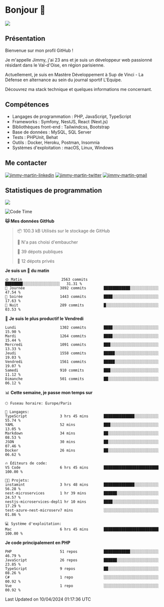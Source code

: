 # Bonjour 👋

![](https://komarev.com/ghpvc/?username=jimmy-martin&color=1a1b27)

## Présentation

Bienvenue sur mon profil GitHub !

Je m'appelle Jimmy, j'ai 23 ans et je suis un développeur web passionné résidant dans le Val-d'Oise, en région parisienne.

Actuellement, je suis en Mastère Développement à Sup de Vinci - La Défense en alternance au sein du journal sportif L'Equipe.

Découvrez ma stack technique et quelques informations me concernant.

## Compétences

- Langages de programmation : PHP, JavaScript, TypeScript
- Frameworks : Symfony, NestJS, React (Next.js)
- Bibliothèques front-end : Tailwindcss, Bootstrap
- Base de données : MySQL, SQL Server
- Tests : PHPUnit, Behat
- Outils : Docker, Heroku, Postman, Insomnia
- Systèmes d'exploitation : macOS, Linux, Windows

## Me contacter

<p>
<a href="https://www.linkedin.com/in/jimmy-martin-dev/" target="_blank"><img align="center" src="https://img.shields.io/badge/-LinkedIn-0077B5?style=for-the-badge&logo=Linkedin&logoColor=white" alt="jimmy-martin-linkedin"/></a>
<a href="https://twitter.com/jimmydev_" target="_blank"><img align="center" src="https://img.shields.io/badge/-Twitter-1DA1F2?style=for-the-badge&logo=Twitter&logoColor=white" alt="jimmy-martin-twitter"/></a>
<a href="mailto:jimmy.martin952@gmail.com" target="_blank"><img align="center" src="https://img.shields.io/badge/gmail-D14836?style=for-the-badge&logo=gmail&logoColor=white" alt="jimmy-martin-gmail"/></a>
</p>

## Statistiques de programmation

<a href="https://github-readme-stats.vercel.app/api/top-langs/?username=jimmy-martin&layout=compact">
  <img align="center" src="https://github-readme-stats.vercel.app/api/top-langs/?username=jimmy-martin&layout=compact"/>
</a>

<!--START_SECTION:waka-->
![Code Time](http://img.shields.io/badge/Code%20Time-1%2C975%20hrs%2018%20mins-blue)

**🐱 Mes données GitHub** 

> 📦 100.3 kB Utilisés sur le stockage de GitHub 
 > 
> 🚫 N'a pas choisi d'embaucher
 > 
> 📜 39 dépots publiques 
 > 
> 🔑 12 dépots privés 
 > 
**Je suis un 🐤 du matin** 

```text
🌞 Matin                  2563 commits        ████████░░░░░░░░░░░░░░░░░   31.31 % 
🌆 Journée                3892 commits        ████████████░░░░░░░░░░░░░   47.54 % 
🌃 Soirée                 1443 commits        ████░░░░░░░░░░░░░░░░░░░░░   17.63 % 
🌙 Nuit                   289 commits         █░░░░░░░░░░░░░░░░░░░░░░░░   03.53 % 
```
📅 **Je suis le plus productif le Vendredi** 

```text
Lundi                    1302 commits        ████░░░░░░░░░░░░░░░░░░░░░   15.90 % 
Mardi                    1264 commits        ████░░░░░░░░░░░░░░░░░░░░░   15.44 % 
Mercredi                 1091 commits        ███░░░░░░░░░░░░░░░░░░░░░░   13.33 % 
Jeudi                    1558 commits        █████░░░░░░░░░░░░░░░░░░░░   19.03 % 
Vendredi                 1561 commits        █████░░░░░░░░░░░░░░░░░░░░   19.07 % 
Samedi                   910 commits         ███░░░░░░░░░░░░░░░░░░░░░░   11.12 % 
Dimanche                 501 commits         ██░░░░░░░░░░░░░░░░░░░░░░░   06.12 % 
```


📊 **Cette semaine, je passe mon temps sur** 

```text
🕑︎ Fuseau horaire: Europe/Paris

💬 Langages: 
TypeScript               3 hrs 45 mins       ██████████████░░░░░░░░░░░   55.74 % 
YAML                     52 mins             ███░░░░░░░░░░░░░░░░░░░░░░   13.05 % 
Markdown                 34 mins             ██░░░░░░░░░░░░░░░░░░░░░░░   08.53 % 
JSON                     30 mins             ██░░░░░░░░░░░░░░░░░░░░░░░   07.46 % 
Docker                   26 mins             ██░░░░░░░░░░░░░░░░░░░░░░░   06.62 % 

🔥 Éditeurs de code: 
VS Code                  6 hrs 45 mins       █████████████████████████   100.00 % 

🐱‍💻 Projets: 
instamint                3 hrs 48 mins       ██████████████░░░░░░░░░░░   56.28 % 
nest-microservices       1 hr 39 mins        ██████░░░░░░░░░░░░░░░░░░░   24.57 % 
nestjs-microservices-depl1 hr 10 mins        ████░░░░░░░░░░░░░░░░░░░░░   17.29 % 
test-azure-nest-microserv7 mins              ░░░░░░░░░░░░░░░░░░░░░░░░░   01.86 % 

💻 Système d'exploitation: 
Mac                      6 hrs 45 mins       █████████████████████████   100.00 % 
```

**Je code principalement en PHP** 

```text
PHP                      51 repos            ████████████░░░░░░░░░░░░░   46.79 % 
JavaScript               26 repos            ██████░░░░░░░░░░░░░░░░░░░   23.85 % 
TypeScript               9 repos             ██░░░░░░░░░░░░░░░░░░░░░░░   08.26 % 
C#                       1 repo              ░░░░░░░░░░░░░░░░░░░░░░░░░   00.92 % 
Vue                      1 repo              ░░░░░░░░░░░░░░░░░░░░░░░░░   00.92 % 
```




 Last Updated on 10/04/2024 01:17:36 UTC
<!--END_SECTION:waka-->


